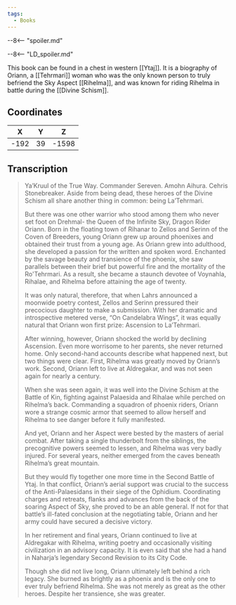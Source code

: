 ```yaml
---
tags:
  - Books
---
```


--8<-- "spoiler.md"

--8<-- "LD_spoiler.md"

This book can be found in a chest in western [[Ytaj]]. It is a biography of Oriann, a [[Tehrmari]] woman who was the only known person to truly befriend the Sky Aspect [[Rihelma]], and was known for riding Rihelma in battle during the [[Divine Schism]].

## Coordinates
| **X** | **Y** | **Z** |
| :---: | :---: | :---: |
| -192  |  39   | -1598 |

## Transcription
> Ya’Kruul of the True Way. Commander Sereven. Amohn Aihura. Cehris Stonebreaker. Aside from being dead, these heroes of the Divine Schism all share another thing in common: being La’Tehrmari.
>
> But there was one other warrior who stood among them who never set foot on Drehmal- the Queen of the Infinite Sky, Dragon Rider Oriann. Born in the floating town of Rihanar to Zellos and Serinn of the Coven of Breeders, young Oriann grew up around phoenixes and obtained their trust from a young age. As Oriann grew into adulthood, she developed a passion for the written and spoken word. Enchanted by the savage beauty and transience of the phoenix, she saw parallels between their brief but powerful fire and the mortality of the Ro'Tehrmari. As a result, she became a staunch devotee of Voynahla, Rihalae, and Rihelma before attaining the age of twenty.
>
> It was only natural, therefore, that when Lahrs announced a moonwide poetry contest, Zellos and Serinn pressured their precocious daughter to make a submission. With her dramatic and introspective metered verse, “On Candelabra Wings”, it was equally natural that Oriann won first prize: Ascension to La’Tehrmari.
>
> After winning, however, Oriann shocked the world by declining Ascension. Even more worrisome to her parents, she never returned home. Only second-hand accounts describe what happened next, but two things were clear. First, Rihelma was greatly moved by Oriann’s work. Second, Oriann left to live at Aldregakar, and was not seen again for nearly a century.
>
> When she was seen again, it was well into the Divine Schism at the Battle of Kin, fighting against Palaesida and Rihalae while perched on Rihelma’s back. Commanding a squadron of phoenix riders, Oriann wore a strange cosmic armor that seemed to allow herself and Rihelma to see danger before it fully manifested.
>
> And yet, Oriann and her Aspect were bested by the masters of aerial combat. After taking a single thunderbolt from the siblings, the precognitive powers seemed to lessen, and Rihelma was very badly injured. For several years, neither emerged from the caves beneath Rihelma’s great mountain.
>
> But they would fly together one more time in the Second Battle of Ytaj. In that conflict, Oriann’s aerial support was crucial to the success of the Anti-Palaesidans in their siege of the Ophidium. Coordinating charges and retreats, flanks and advances from the back of the soaring Aspect of Sky, she proved to be an able general. If not for that battle’s ill-fated conclusion at the negotiating table, Oriann and her army could have secured a decisive victory.
>
> In her retirement and final years, Oriann continued to live at Aldregakar with Rihelma, writing poetry and occasionally visiting civilization in an advisory capacity. It is even said that she had a hand in Naharja’s legendary Second Revision to its City Code.
>
> Though she did not live long, Oriann ultimately left behind a rich legacy. She burned as brightly as a phoenix and is the only one to ever truly befriend Rihelma. She was not merely as great as the other heroes. Despite her transience, she was greater.

